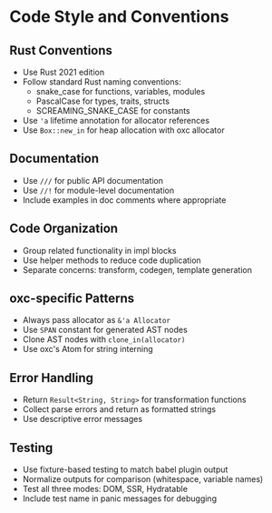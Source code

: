 # Code Style and Conventions

## Rust Conventions
- Use Rust 2021 edition
- Follow standard Rust naming conventions:
  - snake_case for functions, variables, modules
  - PascalCase for types, traits, structs
  - SCREAMING_SNAKE_CASE for constants
- Use `'a` lifetime annotation for allocator references
- Use `Box::new_in` for heap allocation with oxc allocator

## Documentation
- Use `///` for public API documentation
- Use `//!` for module-level documentation
- Include examples in doc comments where appropriate

## Code Organization
- Group related functionality in impl blocks
- Use helper methods to reduce code duplication
- Separate concerns: transform, codegen, template generation

## oxc-specific Patterns
- Always pass allocator as `&'a Allocator`
- Use `SPAN` constant for generated AST nodes
- Clone AST nodes with `clone_in(allocator)`
- Use oxc's Atom for string interning

## Error Handling
- Return `Result<String, String>` for transformation functions
- Collect parse errors and return as formatted strings
- Use descriptive error messages

## Testing
- Use fixture-based testing to match babel plugin output
- Normalize outputs for comparison (whitespace, variable names)
- Test all three modes: DOM, SSR, Hydratable
- Include test name in panic messages for debugging
